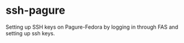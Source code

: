 # ssh-pagure
  Setting up SSH keys on Pagure-Fedora by logging in
  through FAS and setting up ssh keys.

